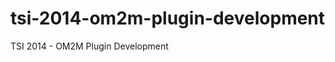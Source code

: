 tsi-2014-om2m-plugin-development
================================

TSI 2014 - OM2M Plugin Development
